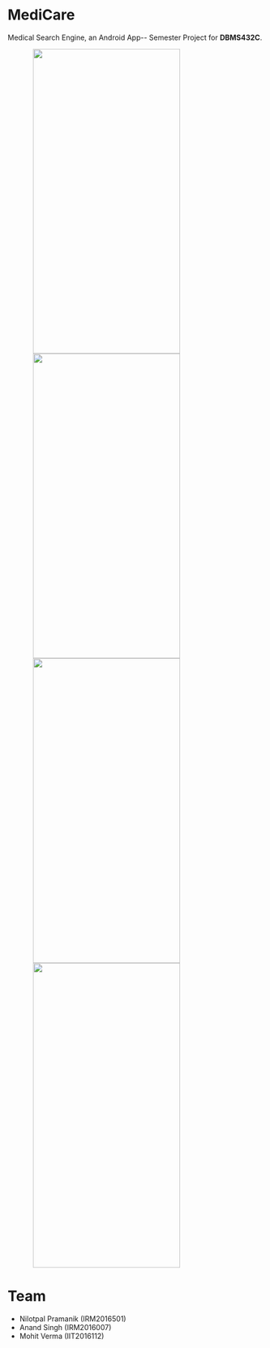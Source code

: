 # MediCare
Medical Search Engine, an Android App-- Semester Project for **DBMS432C**.

<img src="https://i.imgur.com/xHzkXXl.png" width="290" height="600" hspace="50"/><img src="https://i.imgur.com/EbYF4n6.png" width="290" height="600" hspace="50"/>
<img src="https://i.imgur.com/PsnE1dt.png" width="290" height="600" hspace="50"/><img src="https://i.imgur.com/YZN2pGQ.png" width="290" height="600" hspace="50"/>


# Team
* Nilotpal Pramanik (IRM2016501)
* Anand Singh (IRM2016007)
* Mohit Verma (IIT2016112)
